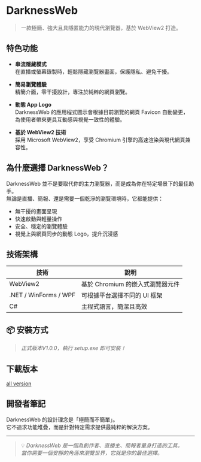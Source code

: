 # DarknessWeb

> 一款極簡、強大且具隱匿能力的現代瀏覽器，基於 WebView2 打造。

## 特色功能

- **串流隱藏模式**  
  在直播或螢幕錄製時，輕鬆隱藏瀏覽器畫面，保護隱私、避免干擾。

- **簡易瀏覽體驗**  
  精簡介面，零干擾設計，專注於純粹的網頁瀏覽。

- **動態 App Logo**  
  DarknessWeb 的應用程式圖示會根據目前瀏覽的網頁 Favicon 自動變更，  
  為使用者帶來更具互動感與視覺一致性的體驗。

- **基於 WebView2 技術**  
  採用 Microsoft WebView2，享受 Chromium 引擎的高速渲染與現代網頁兼容性。

## 為什麼選擇 DarknessWeb？

DarknessWeb 並不是要取代你的主力瀏覽器，而是成為你在特定場景下的最佳助手。  
無論是直播、簡報、還是需要一個乾淨的瀏覽環境時，它都能提供：

- 無干擾的畫面呈現
- 快速啟動與輕量操作
- 安全、穩定的瀏覽體驗
- 視覺上與網頁同步的動態 Logo，提升沉浸感

## 技術架構

| 技術 | 說明 |
|------|------|
| WebView2 | 基於 Chromium 的嵌入式瀏覽器元件 |
| .NET / WinForms / WPF | 可根據平台選擇不同的 UI 框架 |
| C# | 主程式語言，簡潔且高效 |

## 📦 安裝方式

> *正式版本V1.0.0，執行 setup.exe 即可安裝！*

## 下載版本
[all version](https://github.com/duckodes/DarknessWeb/archive/refs/heads/main.zip)

## 開發者筆記

DarknessWeb 的設計理念是「極簡而不簡單」。  
它不追求功能堆疊，而是針對特定需求提供最純粹的解決方案。

---

> 💡 *DarknessWeb 是一個為創作者、直播主、簡報者量身打造的工具。  
> 當你需要一個安靜的角落來瀏覽世界，它就是你的最佳選擇。*
